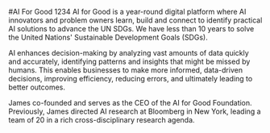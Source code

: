 #AI For Good
1234
AI for Good is a year-round digital
platform where AI innovators and problem owners learn, 
build and connect to identify practical AI solutions to 
advance the UN SDGs. We have less than 10 years to solve the 
United Nations' Sustainable Development Goals (SDGs).

AI enhances decision-making by analyzing vast amounts of data quickly and 
accurately, identifying patterns and insights that might be missed by humans. 
This enables businesses to make more informed, data-driven decisions, improving 
efficiency, reducing errors, and ultimately leading to better outcomes.

James co-founded and serves as the CEO of the AI for Good Foundation. Previously,
James directed AI research at Bloomberg in New York, leading a team 
of 20 in a rich cross-disciplinary research agenda.
